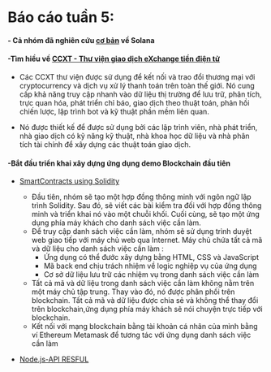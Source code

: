 # Báo cáo tuần 5:
  #### - Cả nhóm đã nghiên cứu [cơ bản](https://github.com/NguyenHaDoanh/se07-24.1/issues/13#issuecomment-974828165) về Solana
        
        
  #### -Tìm hiều về [CCXT - Thư viện giao dịch eXchange tiền điện tử](https://github.com/ccxt/ccxt?fbclid=IwAR3Z8j6WYF4KR0Xubv0KSUU_IK12eLrbJ0p6yP6RbUjdV0dtLo6rJ2LMh3o)
  
  - Các CCXT thư viện được sử dụng để kết nối và trao đổi thương mại với cryptocurrency và dịch vụ xử lý thanh toán trên toàn thế giới. Nó cung cấp khả năng truy cập nhanh vào dữ liệu thị trường để lưu trữ, phân tích, trực quan hóa, phát triển chỉ báo, giao dịch theo thuật toán, phản hồi chiến lược, lập trình bot và kỹ thuật phần mềm liên quan.

  - Nó được thiết kế để được sử dụng bởi các lập trình viên, nhà phát triển, nhà giao dịch có kỹ năng kỹ thuật, nhà khoa học dữ liệu và nhà phân tích tài chính để xây dựng các thuật toán giao dịch.
  #### -Bắt đầu triển khai xây dựng ứng dụng demo Blockchain  đầu tiên
  - [SmartContracts using Solidity](https://github.com/NguyenHaDoanh/se07-24.1/tree/main/Simple%20Blockchain%20App/contracts)
    - Đầu tiên, nhóm sẽ tạo một hợp đồng thông minh với ngôn ngữ lập trình Solidity. Sau đó, sẽ viết các bài kiểm tra đối với hợp đồng thông minh và triển khai nó vào một chuỗi khối. Cuối cùng, sẽ tạo một ứng dụng phía máy khách cho danh sách việc cần làm. 
    - Để truy cập danh sách việc cần làm, nhóm sẽ sử dụng trình duyệt web giao tiếp với máy chủ web qua Internet. Máy chủ chứa tất cả mã và dữ liệu cho danh sách việc cần làm :
      - Ứng dụng có thể đước xây dựng bằng HTML, CSS và JavaScript
      - Mã back end chịu trách nhiệm về logic nghiệp vụ của ứng dụng
      - Cơ sở dữ liệu lưu trữ các nhiệm vụ trong danh sách việc cần làm
    - Tất cả mã và dữ liệu trong danh sách việc cần làm không nằm trên một máy chủ tập trung. Thay vào đó, nó được phân phối trên blockchain. Tất cả mã và dữ liệu được chia sẻ và không thể thay đổi trên blockchain,ứng dụng phía máy khách sẽ nói chuyện trực tiếp với blockchain.
    - Kết nối với mạng blockchain bằng tài khoản cá nhân của mình bằng ví Ethereum Metamask để tương tác với ứng dụng danh sách việc cần làm
   
   - [Node.js-API RESFUL](https://www.tutorialspoint.com/nodejs/nodejs_restful_api.htm?fbclid=IwAR0x4MsCO3E-jK0a9VQW0KAJ0enUedg7xydyp0r23h02esbC5jr29_9BMQQ)
